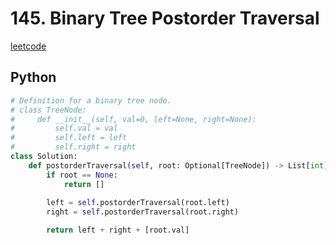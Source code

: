 # 145. Binary Tree Postorder Traversal
[leetcode](https://leetcode.com/problems/binary-tree-postorder-traversal/description/)

## Python
```python
# Definition for a binary tree node.
# class TreeNode:
#     def __init__(self, val=0, left=None, right=None):
#         self.val = val
#         self.left = left
#         self.right = right
class Solution:
    def postorderTraversal(self, root: Optional[TreeNode]) -> List[int]:
        if root == None:
            return []
        
        left = self.postorderTraversal(root.left)
        right = self.postorderTraversal(root.right)

        return left + right + [root.val]
```